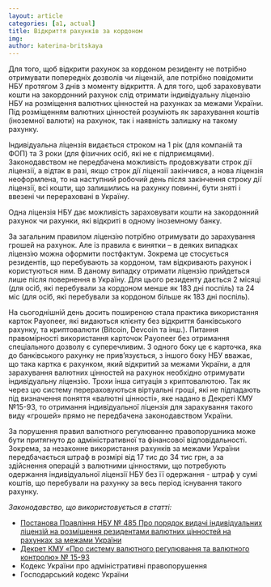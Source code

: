 ```yaml
---
layout: article
categories: [a1, actual]
title: Відкриття рахунків за кордоном
img: 
author: katerina-britskaya
---
```

Для того, щоб відкрити рахунок за кордоном резиденту не потрібно отримувати попередніх дозволів чи ліцензій, але потрібно повідомити
НБУ протягом 3 днів з моменту відкриття. А для того, щоб зараховувати кошти на закордонний рахунок слід отримати індивідуальну ліцензію 
НБУ на розміщення валютних цінностей на рахунках за межами України. Під розміщенням валютних цінностей розуміють як зарахування коштів 
(іноземної валюти) на рахунок, так і наявність залишку на такому рахунку.

Індивідуальна ліцензія видається строком на 1 рік (для компаній та ФОП) та 3 роки (для фізичних осіб, які не є підприємцями). 
Законодавством не передбачена можливість продовжувати строк дії ліцензії, а відтак в разі, якщо строк дії ліцензії закінчився, а нова 
ліцензія неоформлена, то на наступний робочий день після закінчення строку дії ліцензії, всі кошти, що залишились на рахунку повинні, 
бути зняті і ввезені чи перераховані в Україну. 
 
Одна ліцензія НБУ дає можливість зараховувати кошти на закордонний рахунок чи рахунки, які відкриті в одному іноземному банку.

За загальним правилом ліцензію потрібно отримувати до зарахування грошей на рахунок. Але із правила є винятки – в деяких випадках 
ліцензію можна оформити постфактум. Зокрема це стосується резидентів, що перебувають за кордоном, там відкривають рахунок і користуються 
ним. В даному випадку отримати ліцензію прийдеться лише після повернення в Україну. Для цього резиденту дається 2 місяці (для осіб, які 
перебували за кордоном менше як 183 дні поспіль) та 24 міс (для осіб, які перебували за кордоном більше як 183  дні поспіль). 

На сьогоднішній день досить поширеною стала практика використання карток Payoneer, які видаються клієнту без відкриття банківського 
рахунку, та криптовалюти (Bitcoin, Devcoin та інш.). Питання правомірності використання карточок Payoneer без отримання спеціального 
дозволу є суперечливим. З одного боку це є карточка, яка до банківського рахунку не прив’язується, з іншого боку НБУ вважає, що така 
картка є рахунком, який відкритий за межами України, а для зарахування валютних цінностей на рахунок необхідно отримувати індивідуальну
ліцензію.  Трохи інша ситуація з криптовалютою. Так як через цю систему перераховуються віртуальні гроші, які  не підпадають під 
визначення поняття «валютні цінності», яке надано в Декреті КМУ №15-93, то отримання індивідуальної ліцензія для зарахування такого 
виду «грошей» прямо не передбачена законодавством України. 

За порушення правил валютного регулюванню правопорушника може бути притягнуто до адміністративної та фінансової відповідальності. 
Зокрема, за незаконне використання рахунків за межами України передбачається штраф в розмірі від 17 тис до 34 тис грн, а за здійснення
операцій з валютними цінностями, що потребують одержання індивідуальної  ліцензії НБУ без її одержання - штраф у сумі коштів, що 
перебували на рахунку за весь період існування такого рахунку. 

*Законодавство, що використовується в статті:*

* [Постанова Правління НБУ № 485 Про порядок видачі індивідуальних ліцензій на розміщення  резидентами валютних цінностей на рахунках за 
межами України](http://zakon2.rada.gov.ua/laws/show/z1413-04)
* [Декрет КМУ «Про систему валютного регулювання та валютного контролю» № 15-93](http://zakon5.rada.gov.ua/laws/show/15-93)
* Кодекс України  про адміністративні правопорушення
* Господарський кодекс України
